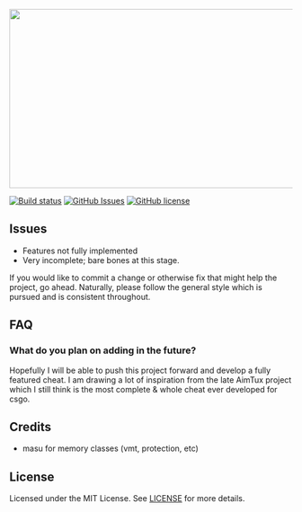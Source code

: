 <p align="center">
  <img width="512" height="319" src="https://i.imgur.com/DQfjgBz.png">
  
  [![Build status](https://ci.appveyor.com/api/projects/status/hed52wml7ovx3qxb?svg=true)](https://google.com) 
  [![GitHub Issues](https://img.shields.io/github/issues/EternityX/DEADCELL-CSGO.svg)](https://github.com/iBambooFox/aniware-internal/issues)
  [![GitHub license](https://img.shields.io/badge/license-MIT-blue.svg)](https://github.com/iBambooFox/aniware-internal/blob/master/LICENSE)
</p>

## Issues
- Features not fully implemented
- Very incomplete; bare bones at this stage.

If you would like to commit a change or otherwise fix that might help the project, go ahead.
Naturally, please follow the general style which is pursued and is consistent throughout.

## FAQ

### What do you plan on adding in the future?
Hopefully I will be able to push this project forward and develop a fully featured cheat. I am drawing a lot of inspiration from the late AimTux project which I still think is the most complete & whole cheat ever developed for csgo.

## Credits 
- masu for memory classes (vmt, protection, etc)

## License
Licensed under the MIT License. See [LICENSE](https://github.com/iBambooFox/aniware-internal/blob/master/LICENSE) for more details.
